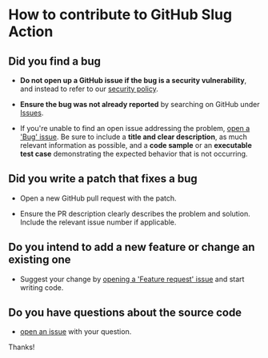 # How to contribute to GitHub Slug Action

## Did you find a bug

* **Do not open up a GitHub issue if the bug is a security vulnerability**, and instead to refer to our [security policy][1].

* **Ensure the bug was not already reported** by searching on GitHub under [Issues][2].

* If you're unable to find an open issue addressing the problem, [open a 'Bug' issue][4].
Be sure to include a **title and clear description**, as much relevant information as possible, and a **code sample** or an **executable test case** demonstrating the expected behavior that is not occurring.

## Did you write a patch that fixes a bug

* Open a new GitHub pull request with the patch.

* Ensure the PR description clearly describes the problem and solution.
Include the relevant issue number if applicable.

## Do you intend to add a new feature or change an existing one

* Suggest your change by [opening a 'Feature request' issue][5] and start writing code.

## Do you have questions about the source code

* [open an issue][3] with your question.

Thanks!

[1]: https://github.com/AlexRogalskiy/weather-sprites/security/policy
[2]: https://github.com/AlexRogalskiy/weather-sprites/issues
[3]: https://github.com/AlexRogalskiy/weather-sprites/issues/new
[4]: https://github.com/AlexRogalskiy/weather-sprites/issues/new?assignees=&labels=bug&template=bug_report.md&title=
[5]: https://github.com/AlexRogalskiy/weather-sprites/issues/new?assignees=&labels=enhancement&template=feature_request.md&title=
